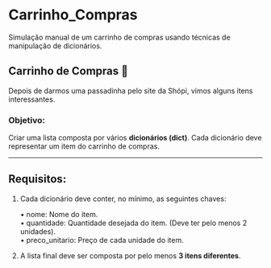# Carrinho_Compras
Simulação manual de um carrinho de compras usando técnicas de manipulação de dicionários.  

## Carrinho de Compras 🛒
Depois de darmos uma passadinha pelo site da Shópi, vimos alguns itens interessantes.  

### Objetivo:  

Criar uma lista composta por vários **dicionários (dict)**. Cada dicionário deve representar um item do carrinho de compras.  

-------------------------------------------------------------------------

## **Requisitos:**  

1. Cada dicionário deve conter, no mínimo, as seguintes chaves:  

      • nome: Nome do item.   
      • quantidade: Quantidade desejada do item. (Deve ter pelo menos 2 unidades).  
      • preco_unitario: Preço de cada unidade do item.  
2. A lista final deve ser composta por pelo menos **3 itens diferentes**.  
